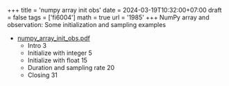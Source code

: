 +++
title = 'numpy array init obs'
date = 2024-03-19T10:32:00+07:00
draft = false
tags = ['fi6004']
math = true
url = '1985'
+++
NumPy array and observation: Some initialization and sampling examples
<!--more-->

+ [numpy_array_init_obs.pdf](https://osf.io/ewp5s)
  - Intro 3
  - Initialize with integer 5
  - Initialize with float 15
  - Duration and sampling rate 20
  - Closing 31
